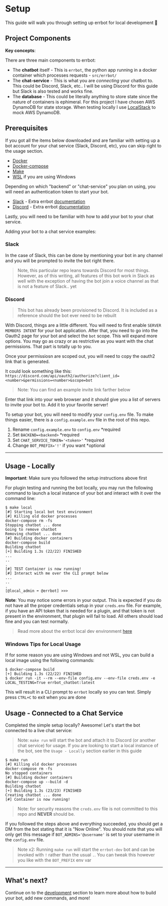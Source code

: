 # Setup

This guide will walk you through setting up errbot for local development 🔨

## Project Components

**Key concepts**:

There are three main components to errbot:

- The **chatbot** itself - This is `errbot`, the python app running in a docker container which processes requests - `src/errbot/`
- The **chat-service** - This is what you are _connecting_ your chatbot to. This could be Discord, Slack, etc.. I will be using Discord for this guide but Slack is also tested and works fine.
- The **database** - This could be literally anything to store state since the nature of containers is ephimeral. For this project I have chosen AWS DynamoDB for state storage. When testing locally I use [LocalStack](https://github.com/localstack/localstack) to mock AWS DynamoDB.

## Prerequisites

If you got all the items below downloaded and are familiar with setting up a bot account for your chat service (Slack, Discord, etc), you can skip right to the usage section.

- [Docker](https://www.docker.com/)
- [Docker-compose](https://docs.docker.com/compose/)
- [Make](https://www.gnu.org/software/make/)
- [WSL](https://docs.microsoft.com/en-us/windows/wsl/install-win10) if you are using Windows

Depending on which "backend" or "chat-service" you plan on using, you will need an authentication token to start your bot.

- [Slack](https://my.slack.com/services/new/bot) - Extra errbot [documentation](https://errbot.readthedocs.io/en/latest/user_guide/configuration/slack.html?highlight=slack)
- [Discord](https://discord.com/developers/docs/intro) - Extra errbot [documentation](https://github.com/gbin/err-backend-discord)

Lastly, you will need to be familiar with how to add your bot to your chat service.

Adding your bot to a chat service examples:

### Slack

In the case of Slack, this can be done by mentioning your bot in any channel and you will be prompted to invite the bot right there.

> Note, this particular repo leans towards Discord for most things. However, as of this writing, all features of this bot work in Slack as well with the exception of having the bot join a voice channel as that is not a feature of Slack.. yet

### Discord

> This bot has already been provisioned to Discord. It is included as a reference should the bot ever need to be rebuilt

With Discord, things are a little different. You will need to first enable `SERVER MEMBERS INTENT` for your bot application. After that, you need to go into the Oauth2 page for your bot and select the `bot` scope. This will expand more options. You may go as crazy or as restrictive as you want with the chat permissions. That part is totally up to you.

Once your permissiosn are scoped out, you will need to copy the oauth2 link that is generated.

It could look something like this: `https://discord.com/api/oauth2/authorize?client_id=<number>&permissions=<number>&scope=bot`

> Note: You can find an example invite link farther below

Enter that link into your web browser and it should give you a list of servers to invite your bot to. Add it to your favorite server!

To setup your bot, you will need to modify your `config.env` file. To make things easier, there is a `config.example.env` file in the root of this repo.

1. Rename `config.example.env` to `config.env` *required
1. Set `BACKEND=<backend>` *required
1. Set `CHAT_SERVICE_TOKEN='<token>'` *required
1. Change `BOT_PREFIX='!'` if you want *optional

---

## Usage - Locally

**Important**: Make sure you followed the setup instructions above first

For plugin testing and running the bot locally, you may run the following command to launch a local instance of your bot and interact with it over the command line:

```console
$ make local
[#] Starting local bot test environment
[#] Killing old docker processes
docker-compose rm -fs
Stopping chatbot ... done
Going to remove chatbot
Removing chatbot ... done
[#] Building docker containers
docker-compose build
Building chatbot
[+] Building 1.3s (22/22) FINISHED
...
..
.
[#] TEST Container is now running!
[#] Interact with me over the CLI prompt below
...
..
.
[@local_admin ➡ @errbot] >>>
```

**Note**: You may notice some errors in your output. This is expected if you do not have all the proper credentials setup in your `creds.env` file. For example, if you have an API token that is needed for a plugin, and that token is not present in the environment, that plugin will fail to load. All others should load fine and you can test normally.

> Read more about the errbot local dev environment [here](https://errbot.readthedocs.io/en/latest/user_guide/plugin_development/development_environment.html#local-test-mode)

### Windows Tips for Local Usage

If for some reason you are using Windows and not WSL, you can build a local image using the following commands:

```console
$ docker-compose build
[+] Building 1.3s (22/22) FINISHED
$ docker run -it --rm --env-file config.env --env-file creds.env -e LOCAL_TESTING=True errbot_chatbot:latest
```

This will result in a CLI prompt to `errbot` locally so you can test. Simply press `CTRL+C` to exit when you are done

## Usage - Connected to a Chat Service

Completed the simple setup locally? Awesome! Let's start the bot connected to a live chat service:

> Note: `make run` will start the bot and attach it to Discord (or another chat service) for usage. If you are looking to start a local instance of the bot, see the `Usage - Locally` section earlier in this guide

```console
$ make run
[#] Killing old docker processes
docker-compose rm -fs
No stopped containers
[#] Building docker containers
docker-compose up --build -d
Building chatbot
[+] Building 1.3s (23/23) FINISHED
Creating chatbot ... done
[#] Container is now running!
```

> Note: for security reasons the `creds.env` file is not committed to this repo and **NEVER** should be.

If you followed the steps above and everything succeeded, you should get a DM from the bot stating that it is "Now Online". You should note that you will only get this message if `BOT_ADMINS='@username'` is set to your username in the `config.env` file.

> Note x2: Running `make run` will start the `errbot-dev` bot and can be invoked with `!` rather than the usual `.`. You can tweak this however you like with the `BOT_PREFIX` env var

---

## What's next?

Continue on to the [development](development.md) section to learn more about how to build your bot, add new commands, and more!
